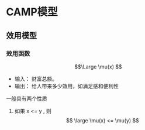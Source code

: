 # CAMP模型
## 效用模型
### 效用函数
$$\Large \mu(x)  $$
- 输入： 财富总额。
- 输出： 给人带来多少效用，如满足感和便利性  
 
一般具有两个性质
1. 如果 x <= y , 则 $$ \large \mu(x) <= \mu(y) $$ 